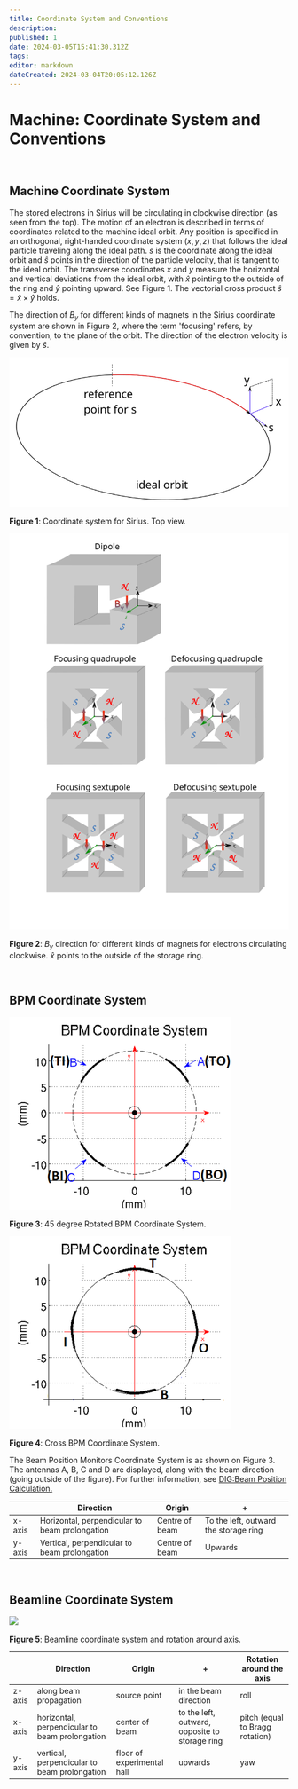 ```yaml
---
title: Coordinate System and Conventions
description: 
published: 1
date: 2024-03-05T15:41:30.312Z
tags: 
editor: markdown
dateCreated: 2024-03-04T20:05:12.126Z
---
```


# Machine: Coordinate System and Conventions

<br />

## Machine Coordinate System

The stored electrons in Sirius will be circulating in clockwise direction (as seen from the top). The motion of an electron is described in terms of coordinates related to the machine ideal orbit. Any position is specified in an orthogonal, right-handed coordinate system $(x,y, z)$ that follows the ideal particle traveling along the ideal path. $s$ is the coordinate along the ideal orbit and $\hat{s}$ points in the direction of the particle velocity, that is tangent to the ideal orbit. The transverse coordinates $x$ and $y$ measure the horizontal and vertical deviations from the ideal orbit, with $\hat{x}$ pointing to the outside of the ring and $\hat{y}$ pointing upward. See Figure 1. The vectorial cross product $\hat{s} = \hat{x} \times \hat{y}$ holds.

The direction of $B_y$ for different kinds of magnets in the Sirius coordinate system are shown in Figure 2, where the term 'focusing' refers, by convention, to the plane of the orbit. The direction of the electron velocity is given by $\hat{s}$.

![](/img/machine/coord_systs_and_conventions/ideal_orbit.svg)

**Figure 1**: Coordinate system for Sirius. Top view.

![](/img/machine/coord_systs_and_conventions/magnets_direction.svg)

**Figure 2**: $B_y$ direction for different kinds of magnets for electrons circulating clockwise. $\hat{x}$ points to the outside of the storage ring.

<br />

## BPM Coordinate System

![](/img/machine/coord_systs_and_conventions/45bpm_coord.png)

**Figure 3**: 45 degree Rotated BPM Coordinate System.

![](/img/machine/coord_systs_and_conventions/crossbpm_coord.png)

**Figure 4**: Cross BPM Coordinate System.      

The Beam Position Monitors Coordinate System is as shown on Figure 3. The antennas A, B, C and D are displayed, along with the beam direction (going outside of the figure). For further information, see [DIG:Beam Position Calculation.](/home/Groups/DIG/beam_position_calc)

| | Direction | Origin | + |
| --- | --- | --- | --- |
| x-axis | Horizontal, perpendicular to beam prolongation | Centre of beam | To the left, outward the storage ring |
| y-axis | Vertical, perpendicular to beam prolongation | Centre of beam | Upwards 

<br />

## Beamline Coordinate System

![](img/beamline_coord.png)

**Figure 5**: Beamline coordinate system and rotation around axis.    

| | Direction | Origin | + | Rotation around the axis |
| --- | --- | --- | --- | --- |
| z-axis | along beam propagation | source point | in the beam direction | roll |
| x-axis | horizontal, perpendicular to beam prolongation | center of beam | to the left, outward, opposite to storage ring | pitch (equal to Bragg rotation) |
| y-axis | vertical, perpendicular to beam prolongation | floor of experimental hall | upwards | yaw 